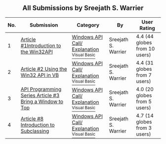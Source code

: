 ﻿<div align="center">

## All Submissions by Sreejath S\. Warrier

</div>

No.  | Submission | Category | By   | User Rating
---- | ---------- | -------- | ---- | -----------
1 | [Article \#1Introduction to the Win32API<br />](https://github.com/Planet-Source-Code/sreejath-s-warrier-article-1introduction-to-the-win32api__1-33357) | [Windows API Call/ Explanation<br /><sup>Visual Basic</sup>](../ByCategory/windows-api-call-explanation__1-39.md) | Sreejath S\. Warrier | 4.4 (44 globes from 10 users)
2 | [Article \#2 Using the Win32 API in VB<br />](https://github.com/Planet-Source-Code/sreejath-s-warrier-article-2-using-the-win32-api-in-vb__1-33373) | [Windows API Call/ Explanation<br /><sup>Visual Basic</sup>](../ByCategory/windows-api-call-explanation__1-39.md) | Sreejath S\. Warrier | 4.4 (31 globes from 7 users)
3 | [API Programming Series Article \#3 Bring a Window to Top<br />](https://github.com/Planet-Source-Code/sreejath-s-warrier-api-programming-series-article-3-bring-a-window-to-top__1-33374) | [Windows API Call/ Explanation<br /><sup>Visual Basic</sup>](../ByCategory/windows-api-call-explanation__1-39.md) | Sreejath S\. Warrier | 4.0 (20 globes from 5 users)
4 | [Article \#8 Introduction to Subclassing<br />](https://github.com/Planet-Source-Code/sreejath-s-warrier-article-8-introduction-to-subclassing__1-44492) | [Windows API Call/ Explanation<br /><sup>Visual Basic</sup>](../ByCategory/windows-api-call-explanation__1-39.md) | Sreejath S\. Warrier | 4.7 (14 globes from 3 users)
